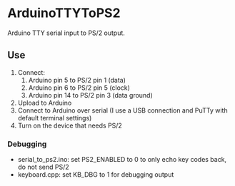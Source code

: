 # ArduinoTTYToPS2
Arduino TTY serial input to PS/2 output.

## Use
1. Connect:
    1. Arduino pin 5 to PS/2 pin 1 (data)
    2. Arduino pin 6 to PS/2 pin 5 (clock)
    3. Arduino pin 14 to PS/2 pin 3 (data ground)
2. Upload to Arduino
3. Connect to Arduino over serial (I use a USB connection and PuTTy with default terminal settings)
4. Turn on the device that needs PS/2

### Debugging
- serial_to_ps2.ino: set PS2_ENABLED to 0 to only echo key codes back, do not send PS/2
- keyboard.cpp: set KB_DBG to 1 for debugging output
